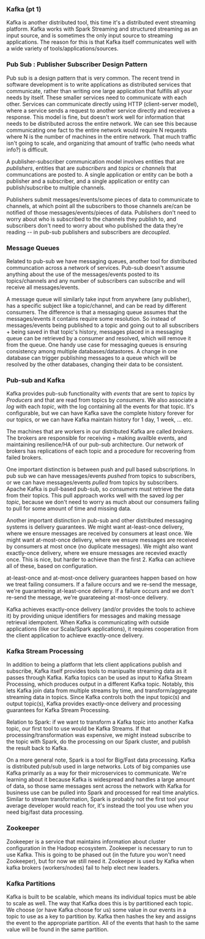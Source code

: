 ### Kafka (pt 1)

Kafka is another distributed tool, this time it's a distributed event streaming platform.  Kafka works with Spark Streaming and structured streaming as an input source, and is sometimes the only input source to streaming applications.  The reason for this is that Kafka itself communicates well with a wide variety of tools/applications/sources.

### Pub Sub : Publisher Subscriber Design Pattern

Pub sub is a design pattern that is very common.  The recent trend in software development is to write applications as distributed services that communicate, rather than writing one large application that fulfills all your needs by itself.  These smaller services need to communicate with each other.  Services can communicate directly using HTTP (client-server model), where a service sends a request to another service directly and receives a response.  This model is fine, but doesn't work well for information that needs to be distributed across the entire network.  We can see this because communicating one fact to the entire network would require N requests where N is the number of machines in the entire network.  That much traffic isn't going to scale, and organizing that amount of traffic (who needs what info?) is difficult.

A publisher-subscriber communication model involves entities that are *publishers*, entities that are *subscribers* and *topics* or *channels* that communcations are posted to.  A single application or entity can be both a publisher and a subscriber, and a single application or entity can publish/subscribe to multiple channels.

Publishers submit messages/events/some pieces of data to communicate to channels, at which point all the subscribers to those channels are/can be notified of those messages/events/pieces of data.  Publishers don't need to worry about who is subscribed to the channels they publish to, and subscribers don't need to worry about who published the data they're reading -- in pub-sub publishers and subscribers are *decoupled*.

### Message Queues

Related to pub-sub we have messaging queues, another tool for distributed communcation across a network of services.  Pub-sub doesn't assume anything about the use of the messages/events posted to its topics/channels and any number of subscribers can subscribe and will receive all messages/events.

A message queue will similarly take input from anywhere (any publisher), has a specific subject like a topic/channel, and can be read by different consumers.  The difference is that a messaging queue assumes that the messages/events it contains require some resolution.  So instead of messages/events being published to a topic and going out to all subscribers + being saved in that topic's history, messages placed in a messaging queue can be retrieved by a consumer and resolved, which will remove it from the queue.  One handy use case for messaging queues is ensuring consistency among multiple databases/datastores.  A change in one database can trigger publishing messages to a queue which will be resolved by the other databases, changing their data to be consistent.

### Pub-sub and Kafka

Kafka provides pub-sub functionality with *events* that are sent to *topics* by *Producers* and that are read from topics by *consumers*.  We also associate a *log* with each *topic*, with the log containing all the events for that topic.  It's configurable, but we can have Kafka save the complete history forever for our topics, or we can have Kafka maintain history for 1 day, 1 week, ... etc.

The machines that are workers in our distributed Kafka are called *brokers*.  The brokers are responsible for receiving + making availble events, and maintaining resilience/HA of our pub-sub architecture.  Our network of brokers has replications of each topic and a procedure for recovering from failed brokers.

One important distinction is between push and pull based subscriptions.  In pub sub we can have messages/events *pushed* from topics to subscribers, or we can have messages/events *pulled* from topics by subscribers.  Apache Kafka is pull-based pub-sub, so *consumers* must retrieve the data from their topics.  This pull approach works well with the saved *log* per *topic*, because we don't need to worry as much about our consumers failing to pull for some amount of time and missing data.

Another important distinction in pub-sub and other distributed messaging systems is delivery guarantees.  We might want at-least-once delivery, where we ensure messages are received by consumers at least once.  We might want at-most-once delivery, where we ensure messages are received by consumers at most once (no duplicate messages).  We might also want exactly-once delivery, where we ensure messages are recevied exactly once.  This is nice, but harder to achieve than the first 2.  Kafka can achieve all of these, based on configuration.  

at-least-once and at-most-once delivery guarantees happen based on how we treat failing consumers.  If a failure occurs and we re-send the message, we're guaranteeing at-least-once delivery.  If a failure occurs and we don't re-send the message, we're guarateeing at-most-once delivery.

Kafka achieves exactly-once delivery (and/or provides the tools to achieve it) by providing unique identifiers for messages and making message retrieval idempotent.  When Kafka is communicating with outside applications (like our Scala/Spark applications), it requires cooperation from the client application to achieve exactly-once delivery.

### Kafka Stream Processing

In addition to being a platform that lets client applications publish and subscribe, Kafka itself provides tools to manipualte streaming data as it passes through Kafka.  Kafka topics can be used as input to Kafka Stream Processing, which produces output in a different Kafka topic.  Notably, this lets Kafka join data from multiple streams by time, and transform/aggregate streaming data in topics.  Since Kafka controls both the input topic(s) and output topic(s), Kafka provides exactly-once delivery and processing guarantees for Kafka Stream Processing.

Relation to Spark: if we want to transform a Kafka topic into another Kafka topic, our first tool to use would be Kafka Streams.  If that processing/transformation was expensive, we might instead subscribe to the topic with Spark, do the processing on our Spark cluster, and publish the result back to Kafka.

On a more general note, Spark is a tool for Big/Fast data processing.  Kafka is distributed pub/sub used in large networks.  Lots of big companies use Kafka primarily as a way for their microservices to communicate.  We're learning about it because Kafka is widespread and handles a large amount of data, so those same messages sent across the network with Kafka for business use can be pulled into Spark and processed for real time analytics.  Similar to stream transformation, Spark is probably not the first tool your average developer would reach for, it's instead the tool you use when you need big/fast data processing.

### Zookeeper

Zookeeper is a service that maintains information about cluster configuration in the Hadoop ecosystem.  Zookeeper is necessary to run to use Kafka.  This is going to be phased out (in the future you won't need Zookeeper), but for now we still need it.  Zookeeper is used by Kafka when kafka brokers (workers/nodes) fail to help elect new leaders.

### Kafka Partitions

Kafka is built to be scalable, which means its individual topics must be able to scale as well.  The way that Kafka does this is by partitioned each topic.  We choose (or have Kafka choose for us) some value in our events in a topic to use as a key to partition by.  Kafka then hashes the key and assigns the event to the appropriate partition.  All of the events that hash to the same value will be found in the same partition.
